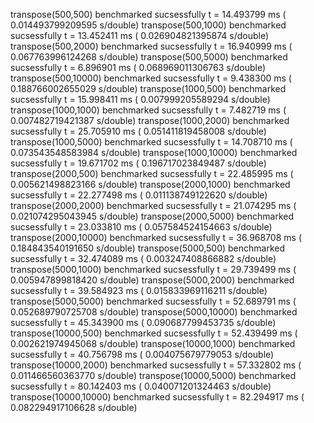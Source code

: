 transpose(500,500) benchmarked sucsessfully t = 14.493799 ms ( 0.014493799209595 s/double)
transpose(500,1000) benchmarked sucsessfully t = 13.452411 ms ( 0.026904821395874 s/double)
transpose(500,2000) benchmarked sucsessfully t = 16.940999 ms ( 0.067763996124268 s/double)
transpose(500,5000) benchmarked sucsessfully t = 6.896901 ms ( 0.068969011306763 s/double)
transpose(500,10000) benchmarked sucsessfully t = 9.438300 ms ( 0.188766002655029 s/double)
transpose(1000,500) benchmarked sucsessfully t = 15.998411 ms ( 0.007999205589294 s/double)
transpose(1000,1000) benchmarked sucsessfully t = 7.482719 ms ( 0.007482719421387 s/double)
transpose(1000,2000) benchmarked sucsessfully t = 25.705910 ms ( 0.051411819458008 s/double)
transpose(1000,5000) benchmarked sucsessfully t = 14.708710 ms ( 0.073543548583984 s/double)
transpose(1000,10000) benchmarked sucsessfully t = 19.671702 ms ( 0.196717023849487 s/double)
transpose(2000,500) benchmarked sucsessfully t = 22.485995 ms ( 0.005621498823166 s/double)
transpose(2000,1000) benchmarked sucsessfully t = 22.277498 ms ( 0.011138749122620 s/double)
transpose(2000,2000) benchmarked sucsessfully t = 21.074295 ms ( 0.021074295043945 s/double)
transpose(2000,5000) benchmarked sucsessfully t = 23.033810 ms ( 0.057584524154663 s/double)
transpose(2000,10000) benchmarked sucsessfully t = 36.968708 ms ( 0.184843540191650 s/double)
transpose(5000,500) benchmarked sucsessfully t = 32.474089 ms ( 0.003247408866882 s/double)
transpose(5000,1000) benchmarked sucsessfully t = 29.739499 ms ( 0.005947899818420 s/double)
transpose(5000,2000) benchmarked sucsessfully t = 39.584923 ms ( 0.015833969116211 s/double)
transpose(5000,5000) benchmarked sucsessfully t = 52.689791 ms ( 0.052689790725708 s/double)
transpose(5000,10000) benchmarked sucsessfully t = 45.343900 ms ( 0.090687799453735 s/double)
transpose(10000,500) benchmarked sucsessfully t = 52.439499 ms ( 0.002621974945068 s/double)
transpose(10000,1000) benchmarked sucsessfully t = 40.756798 ms ( 0.004075679779053 s/double)
transpose(10000,2000) benchmarked sucsessfully t = 57.332802 ms ( 0.011466560363770 s/double)
transpose(10000,5000) benchmarked sucsessfully t = 80.142403 ms ( 0.040071201324463 s/double)
transpose(10000,10000) benchmarked sucsessfully t = 82.294917 ms ( 0.082294917106628 s/double)
